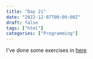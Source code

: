 ```yaml
---
title: "Day 21"
date: "2022-12-07T00:00:00Z"
draft: false
tags: ["html"]
categories: ["Programming"]
---
```


I've done some exercises in [here](https://github.com/Szymonbaczek/quickstart/blob/main/content/study-files/021html.html "exercises")

